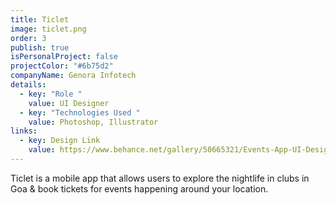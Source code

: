 ```yaml
---
title: Ticlet
image: ticlet.png
order: 3
publish: true
isPersonalProject: false
projectColor: "#6b75d2"
companyName: Genora Infotech
details:
  - key: "Role "
    value: UI Designer
  - key: "Technologies Used "
    value: Photoshop, Illustrator
links:
  - key: Design Link
    value: https://www.behance.net/gallery/50665321/Events-App-UI-Design
---
```

Ticlet is a mobile app that allows users to explore the nightlife in clubs in Goa & book tickets for events happening around your location.